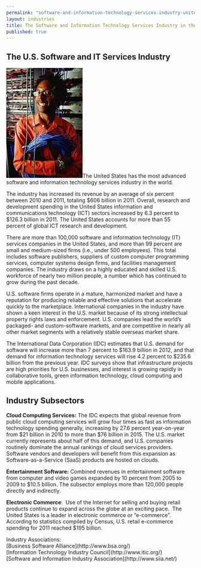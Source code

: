 ```yaml
---
permalink: "software-and-information-technology-services-industry-united-states.html"
layout: industries
title: The Software and Information Technology Services Industry in the United States
published: true
---
```


## The U.S. Software and IT Services&nbsp;Industry

![information technology worker with cabling](images/it1.jpg)The United States has the most advanced software and information technology services industry in the world.&nbsp;

The industry has increased its revenue by an average of six percent between 2010 and 2011, totaling $606 billion in 2011. Overall, research and development spending in the United States information and communications technology (ICT) sectors increased by 6.3 percent to $126.3 billion in 2011. The United States accounts for more than 55 percent&nbsp;of global ICT research and development.

There are more than 100,000 software and information technology (IT) services companies in the United States, and more than 99 percent are small and medium-sized firms (i.e., under 500 employees). This total includes software publishers, suppliers of custom computer programming services, computer systems design firms, and facilities management companies. The industry draws on a highly educated and skilled U.S. workforce of nearly two million people,&nbsp;a number which has continued to grow during the past decade.

U.S. software firms operate in a mature, harmonized market and have a reputation for producing reliable and effective solutions that accelerate quickly to the marketplace. International companies in the industry have shown a keen interest in the U.S. market because of its strong intellectual property rights laws and enforcement. U.S. companies lead the world’s packaged- and custom-software markets, and are competitive in nearly all other market segments with a relatively stable overseas market share.

The International Data Corporation (IDC) estimates that U.S. demand for software will increase more than 7 percent to $163.9 billion in 2012, and that demand for information technology services will rise 4.2 percent to $235.6 billion from the previous year. IDC surveys show that infrastructure projects are high priorities for U.S. businesses, and interest is growing rapidly in collaborative tools, green information technology, cloud computing and mobile applications.&nbsp; 

## **Industry Subsectors**

**Cloud Computing Services:** The IDC expects that global revenue from public cloud computing services will grow four times as fast as information technology spending generally, increasing by 27.6 percent year-on-year from $21 billion in 2010 to more than $76 billion in 2015. The U.S. market currently represents about half of this demand, and U.S. companies routinely dominate the annual rankings of cloud services providers.&nbsp; Software vendors and developers will benefit from this expansion as Software-as-a-Service (SaaS) products are hosted on clouds.&nbsp; 

**Entertainment Software:** Combined revenues in entertainment software from computer and video games expanded by 10 percent from 2005 to 2009 to $10.5 billion. The subsector employs more than 120,000 people directly and indirectly. 

**Electronic Commerce**:&nbsp; Use of the Internet for selling and buying retail products continue to expand across the globe at an exciting pace.&nbsp; The United States is a leader in electronic commerce or “e-commerce”.&nbsp; According to statistics compiled by Census, U.S. retail e-commerce spending for 2011 reached $195 billion.&nbsp; 
<div class="field field-type-link field-field-industry-assoications">
      <div class="field-label">Industry Associations:&nbsp;</div>
    <div class="field-items">
            <div class="field-item odd">
                    [Business Software Alliance](http://www.bsa.org/)        </div>
              <div class="field-item even">
                    [Information Technology Industry Council](http://www.itic.org/)        </div>
              <div class="field-item odd">
                    [Software and Information Industry Association](http://www.siia.net/)        </div>
        </div>
</div>